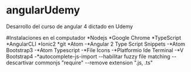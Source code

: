 # angularUdemy
Desarrollo del curso de angular 4 dictado en Udemy

#Instalaciones en el computador
*Nodejs
*Google Chrome
*TypeScript
*AngularCLI
*Ionic2
*git
*Atom
  -*Angular 2 Type Script Snippets
  -*Atom Bootstrap3
  -*Atom Typescript
  -*File Icons
  -*Platformio Ide Terminal
  -*V Bootstrap4
  -*autocomplete-js-import
    --habilitar fuzzy file matching
    --descartivar commonjs "require"
    --remove extension ".js, .ts"

